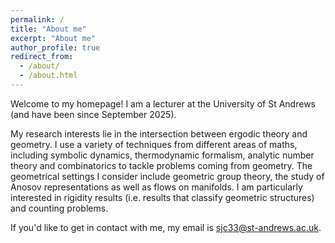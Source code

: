 ```yaml
---
permalink: /
title: "About me"
excerpt: "About me"
author_profile: true
redirect_from: 
  - /about/
  - /about.html
---
```


Welcome to my homepage! I am a lecturer at the University of St Andrews (and have been since September 2025).

My research interests lie in the intersection between ergodic theory and geometry. 
I use a variety of techniques from different areas of maths, including symbolic dynamics, thermodynamic formalism, analytic number theory and combinatorics to tackle problems coming from geometry.  The geometrical settings I consider include geometric group theory, the study of Anosov representations as well as flows on manifolds. I am particularly interested in rigidity results (i.e. results that classify geometric structures) and counting problems. 

If you'd like to get in contact with me, my email is sjc33@st-andrews.ac.uk.
